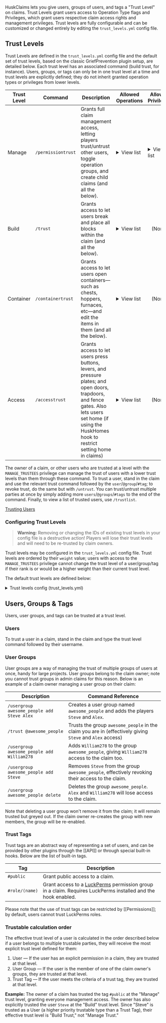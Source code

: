 HuskClaims lets you give users, groups of users, and tags a "Trust Level" on claims. Trust Levels grant users access to Operation Type flags and Privileges, which grant users respective claim access rights and management privileges. Trust levels are fully configurable and can be customized or changed entirely by editing the `trust_levels.yml` config file.

## Trust Levels
Trust Levels are defined in the `trust_levels.yml` config file and the default set of trust levels, based on the classic GriefPrevention plugin setup, are detailed below. Each trust level has an associated command (build trust, for instance). Users, groups, or tags can only be in one trust level at a time and trust levels are explicitly defined; they do not inherit granted operation types or privileges from lower levels.

<table>
    <thead>
        <tr>
            <th>Trust Level</th>
            <th>Command</th>
            <th>Description</th>
            <th>Allowed Operations</th>
            <th>Allowed Privileges</th>
        </tr>
    </thead>
    <tbody>
        <tr>
            <td>Manage</td>
            <td><code>/permissiontrust</code></td>
            <td>Grants full claim management access, letting players trust/untrust other users, toggle operation groups, and create child claims (and all the below).</td>
            <td>
                <details>
                <summary>View list</summary>
                <ul>
                    <li>BLOCK_BREAK</li>
                    <li>BLOCK_PLACE</li>
                    <li>BLOCK_INTERACT</li>
                    <li>REDSTONE_INTERACT</li>
                    <li>ENTITY_INTERACT</li>
                    <li>CONTAINER_OPEN</li>
                    <li>FARM_BLOCK_BREAK</li>
                    <li>FARM_BLOCK_PLACE</li>
                    <li>FARM_BLOCK_INTERACT</li>
                    <li>PLACE_HANGING_ENTITY</li>
                    <li>BREAK_HANGING_ENTITY</li>
                    <li>PLAYER_DAMAGE_PLAYER</li>
                    <li>PLAYER_DAMAGE_PERSISTENT_ENTITY</li>
                    <li>PLAYER_DAMAGE_MONSTER</li>
                    <li>PLAYER_DAMAGE_ENTITY</li>
                    <li>FILL_BUCKET</li>
                    <li>EMPTY_BUCKET</li>
                    <li>USE_SPAWN_EGG</li>
                    <li>ENDER_PEARL_TELEPORT</li>
                </ul>
                </details>
            </td>
            <td>
                <details>
                <summary>View list</summary>
                <ul>
                    <li>MANAGE_TRUSTEES</li>
                    <li>MANAGE_CHILD_CLAIMS</li>
                    <li>MANAGE_OPERATION_GROUPS</li>
                </ul>
                </details>
            </td>
        </tr>
        <tr>
            <td>Build</td>
            <td><code>/trust</code></td>
            <td>Grants access to let users break and place all blocks within the claim (and all the below).</td>
            <td>
                <details>
                <summary>View list</summary>
                <ul>
                    <li>BLOCK_BREAK</li>
                    <li>BLOCK_PLACE</li>
                    <li>BLOCK_INTERACT</li>
                    <li>REDSTONE_INTERACT</li>
                    <li>ENTITY_INTERACT</li>
                    <li>CONTAINER_OPEN</li>
                    <li>FARM_BLOCK_BREAK</li>
                    <li>FARM_BLOCK_PLACE</li>
                    <li>FARM_BLOCK_INTERACT</li>
                    <li>PLACE_HANGING_ENTITY</li>
                    <li>BREAK_HANGING_ENTITY</li>
                    <li>PLAYER_DAMAGE_PLAYER</li>
                    <li>PLAYER_DAMAGE_PERSISTENT_ENTITY</li>
                    <li>PLAYER_DAMAGE_MONSTER</li>
                    <li>PLAYER_DAMAGE_ENTITY</li>
                    <li>FILL_BUCKET</li>
                    <li>EMPTY_BUCKET</li>
                    <li>USE_SPAWN_EGG</li>
                    <li>ENDER_PEARL_TELEPORT</li>
                </ul>
                </details>
            </td>
            <td style="text-align: center">
                (None)
            </td>
        </tr>
        <tr>
            <td>Container</td>
            <td><code>/containertrust</code></td>
            <td>Grants access to let users open containers&mdash;such as chests, hoppers, furnaces, etc&mdash;and edit the items in them (and all the below).</td>
            <td>
                <details>
                <summary>View list</summary>
                <ul>
                    <li>BLOCK_INTERACT</li>
                    <li>ENTITY_INTERACT</li>
                    <li>CONTAINER_OPEN</li>
                    <li>REDSTONE_INTERACT</li>
                    <li>ENDER_PEARL_TELEPORT</li>
                </ul>
                </details>
            </td>
            <td style="text-align: center">
                (None)
            </td>
        </tr>
        <tr>
            <td>Access</td>
            <td><code>/accesstrust</code></td>
            <td>Grants access to let users press buttons, levers, and pressure plates; and open doors, trapdoors, and fence gates. Also lets users set home (if using the HuskHomes hook to restrict setting home in claims)</td>
            <td>
                <details>
                <summary>View list</summary>
                <ul>
                    <li>BLOCK_INTERACT</li>
                    <li>ENTITY_INTERACT</li>
                    <li>REDSTONE_INTERACT</li>
                    <li>ENDER_PEARL_TELEPORT</li>
                </ul>
                </details>
            </td>
            <td style="text-align: center">
                (None)
            </td>
        </tr>
    </tbody>
</table>

The owner of a claim, or other users who are trusted at a level with the `MANAGE_TRUSTEES` privilege can manage the trust of users with a lower trust levels than them through these command. To trust a user, stand in the claim and use the relevant trust command followed by the `user`/`@group`/`#tag`; to revoke trust, do the same but with `/untrust`. You can trust/untrust multiple parties at once by simply adding more `users`/`@groups`/`#tags` to the end of the command. Finally, to view a list of trusted users, use `/trustlist`.

[Trusting Users](https://raw.githubusercontent.com/WiIIiam278/HuskClaims/master/media/trusting_users.mov)

### Configuring Trust Levels
> **Warning:** Removing or changing the IDs of existing trust levels in your config file is a destructive action! Players will lose their trust levels and will need to be re-trusted by claim owners.

Trust levels may be configured in the `trust_levels.yml` config file. Trust levels are ordered by their `weight` value; users with access to the `MANAGE_TRUSTEES` privilege cannot change the trust level of a user/group/tag if their rank is or would be a higher weight than their current trust level.

The default trust levels are defined below:

<details>
<summary>Trust levels config (trust_levels.yml)</summary>

```yaml
# ┏━━━━━━━━━━━━━━━━━━━━━━━━━━━━━━┓
# ┃   HuskClaims - Trust Levels  ┃
# ┃    Developed by William278   ┃
# ┣━━━━━━━━━━━━━━━━━━━━━━━━━━━━━━┛
# ┣╸ List of trust levels users & groups can be assigned to in claims
# ┣╸ Config Help: https://william278.net/docs/huskclaims/trust-levels/
# ┗╸ Documentation: https://william278.net/docs/huskclaims/

trust_levels:
- id: manage
  display_name: Manage
  description: Allows users to manage trustees & make child claims
  color: '#fc4e03'
  command_aliases:
  - managetrust
  - permissiontrust
  flags:
  - BLOCK_BREAK
  - BLOCK_PLACE
  - BLOCK_INTERACT
  - REDSTONE_INTERACT
  - ENTITY_INTERACT
  - CONTAINER_OPEN
  - FARM_BLOCK_BREAK
  - FARM_BLOCK_PLACE
  - FARM_BLOCK_INTERACT
  - PLACE_HANGING_ENTITY
  - BREAK_HANGING_ENTITY
  - PLAYER_DAMAGE_PLAYER
  - PLAYER_DAMAGE_PERSISTENT_ENTITY
  - PLAYER_DAMAGE_MONSTER
  - PLAYER_DAMAGE_ENTITY
  - FILL_BUCKET
  - EMPTY_BUCKET
  - USE_SPAWN_EGG
  - ENDER_PEARL_TELEPORT
  privileges:
  - MANAGE_TRUSTEES
  - MANAGE_CHILD_CLAIMS
  - MANAGE_OPERATION_GROUPS
  weight: 400
- id: build
  display_name: Build
  description: Allows users to build in the claim
  color: '#fcd303'
  command_aliases:
  - trust
  - buildtrust
  flags:
  - BLOCK_BREAK
  - BLOCK_PLACE
  - BLOCK_INTERACT
  - REDSTONE_INTERACT
  - ENTITY_INTERACT
  - CONTAINER_OPEN
  - FARM_BLOCK_BREAK
  - FARM_BLOCK_PLACE
  - FARM_BLOCK_INTERACT
  - PLACE_HANGING_ENTITY
  - BREAK_HANGING_ENTITY
  - PLAYER_DAMAGE_PLAYER
  - PLAYER_DAMAGE_PERSISTENT_ENTITY
  - PLAYER_DAMAGE_MONSTER
  - PLAYER_DAMAGE_ENTITY
  - FILL_BUCKET
  - EMPTY_BUCKET
  - USE_SPAWN_EGG
  - ENDER_PEARL_TELEPORT
  privileges: []
  weight: 300
- id: container
  display_name: Container
  description: Allows users to open chests & other containers
  color: '#5efc03'
  command_aliases:
  - containertrust
  flags:
  - BLOCK_INTERACT
  - ENTITY_INTERACT
  - CONTAINER_OPEN
  - REDSTONE_INTERACT
  - ENDER_PEARL_TELEPORT
  privileges: []
  weight: 200
- id: access
  display_name: Access
  description: Allows users to use doors, buttons, levers, etc.
  color: '#36e4ff'
  command_aliases:
  - accesstrust
  flags:
  - BLOCK_INTERACT
  - ENTITY_INTERACT
  - REDSTONE_INTERACT
  - ENDER_PEARL_TELEPORT
  privileges: []
  weight: 100
```
</details>

## Users, Groups & Tags
Users, user groups, and tags can be trusted at a trust level.

### Users
To trust a user in a claim, stand in the claim and type the trust level command followed by their username.

### User Groups
User groups are a way of managing the trust of multiple groups of users at once, handy for large projects. User groups belong to the claim owner; note you cannot trust groups in admin claims for this reason. Below is an example of a claim owner managing a user group on their claim:

| Description                                | Command Reference                                                                                        |
|--------------------------------------------|----------------------------------------------------------------------------------------------------------|
| `/usergroup awesome_people add Steve Alex` | Creates a user group named `awesome_people` and adds the players `Steve` and `Alex`.                     |
| `/trust @awesome_people`                   | Trusts the group `awesome_people` in the claim you are in (effectively giving `Steve` and `Alex` access) |
| `/usergroup awesome_people add William278` | Adds `William278` to the group `awesome_people`, giving `William278` access to the claim too.            |
| `/usergroup awesome_people add Steve`      | Removes `Steve` from the group `awesome_people`, effectively revoking their access to the claim.         |
| `/usergroup awesome_people delete`         | Deletes the group `awesome_people`. `Alex` and `William278` will lose access to the claim.               |

Note that deleting a user group won't remove it from the claim; it will remain trusted but greyed out. If the claim owner re-creates the group with new members, the group will be re-enabled.

### Trust Tags
Trust tags are an abstract way of representing a set of users, and can be provided by other plugins through the [[API]] or through special built-in hooks. Below are the list of built-in tags.

| Tag            | Description                                                                                                                           |
|----------------|---------------------------------------------------------------------------------------------------------------------------------------|
| `#public`      | Grant public access to a claim.                                                                                                       |
| `#role/(name)` | Grant access to a [LuckPerms](https://luckperms.net/) permission group in a claim. Requires LuckPerms installed and the hook enabled. |

Please note that the use of trust tags can be restricted by [[Permissions]]; by default, users cannot trust LuckPerms roles.

### Trustable calculation order
The effective trust level of a user is calculated in the order described below if a user belongs to multiple trustable parties, they will receive the most explicit trust level defined for them:

1. User &mdash; If the user has an explicit permission in a claim, they are trusted at that level.
2. User Group &mdash; If the user is the member of one of the claim owner's groups, they are trusted at that level.
3. Trust Tag &mdash; If the user meets the criteria of a trust tag, they are trusted at that level.

**Example:** The owner of a claim has trusted the tag `#public` at the "Manage" trust level, granting everyone management access. The owner has also explicitly trusted the user `Steve` at the "Build" trust level. Since "Steve" is trusted as a User (a higher priority trustable type than a Trust Tag), their effective trust level is "Build Trust," not "Manage Trust."